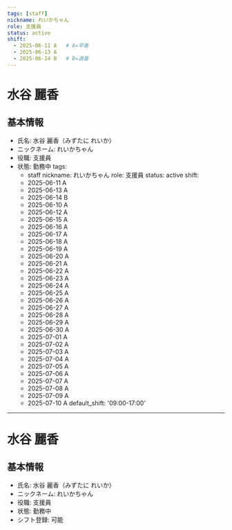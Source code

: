 ```yaml
---
tags: [staff]
nickname: れいかちゃん
role: 支援員
status: active
shift:
  - 2025-06-11 A   # A=早番
  - 2025-06-13 A
  - 2025-06-14 B   # B=遅番
---
```


# 水谷 麗香

## 基本情報
- 氏名: 水谷 麗香（みずたに れいか）
- ニックネーム: れいかちゃん
- 役職: 支援員
- 状態: 勤務中
tags:
  - staff
nickname: れいかちゃん
role: 支援員
status: active
shift:
  - 2025-06-11 A
  - 2025-06-13 A
  - 2025-06-14 B
  - 2025-06-10 A
  - 2025-06-12 A
  - 2025-06-15 A
  - 2025-06-16 A
  - 2025-06-17 A
  - 2025-06-18 A
  - 2025-06-19 A
  - 2025-06-20 A
  - 2025-06-21 A
  - 2025-06-22 A
  - 2025-06-23 A
  - 2025-06-24 A
  - 2025-06-25 A
  - 2025-06-26 A
  - 2025-06-27 A
  - 2025-06-28 A
  - 2025-06-29 A
  - 2025-06-30 A
  - 2025-07-01 A
  - 2025-07-02 A
  - 2025-07-03 A
  - 2025-07-04 A
  - 2025-07-05 A
  - 2025-07-06 A
  - 2025-07-07 A
  - 2025-07-08 A
  - 2025-07-09 A
  - 2025-07-10 A
default_shift: '09:00-17:00'
---

# 水谷 麗香

## 基本情報
- 氏名: 水谷 麗香（みずたに れいか）
- ニックネーム: れいかちゃん
- 役職: 支援員
- 状態: 勤務中
- シフト登録: 可能 
